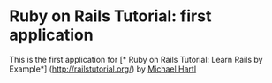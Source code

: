 # Ruby on Rails Tutorial: first application

This is the first application for 
[* Ruby on Rails Tutorial: Learn Rails by Example*] (http://railstutorial.org/)
by [Michael Hartl](http://michaelhartl.com)
